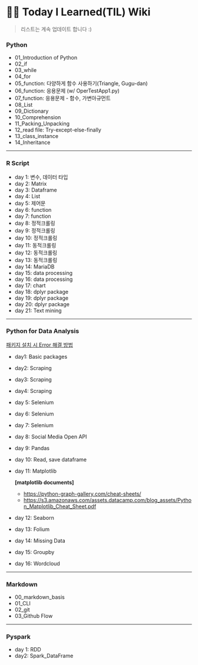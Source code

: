 # 🐱‍🐉 Today I Learned(TIL) Wiki
> 리스트는 계속 업데이트 합니다 :)

### Python
- 01_Introduction of Python
- 02_if
- 03_while
- 04_for
- 05_function: 다양하게 함수 사용하기(Triangle, Gugu-dan)
- 06_function: 응용문제 (w/ OperTestApp1.py)
- 07_function: 응용문제 - 함수, 가변아규먼트
- 08_List
- 09_Dictionary
- 10_Comprehension
- 11_Packing_Unpacking
- 12_read file: Try-except-else-finally
- 13_class_instance
- 14_Inheritance

---

### R Script

- day 1: 변수, 데이터 타입
- day 2: Matrix
- day 3: Dataframe
- day 4: List
- day 5: 제어문
- day 6: function
- day 7: function
- day 8: 정적크롤링
- day 9: 정적크롤링
- day 10: 정적크롤링
- day 11: 동적크롤링
- day 12: 동적크롤링
- day 13: 동적크롤링
- day 14: MariaDB
- day 15: data processing
- day 16: data processing
- day 17: chart
- day 18: dplyr package
- day 19: dplyr package
- day 20: dplyr package
- day 21: Text mining

---

### Python for Data Analysis

[패키지 설치 시 Error 해결 방법](https://github.com/JuheePak/TIL/blob/master/Python%20for%20Data%20Analysis/Error.md "error.md로 이동")

* day1: Basic packages

* day2: Scraping

* day3: Scraping

* day4: Scraping

* day 5: Selenium

* day 6: Selenium

* day 7: Selenium

* day 8: Social Media Open API

* day 9: Pandas

* day 10: Read, save dataframe

* day 11: Matplotlib

  **[matplotlib documents]**

  - https://python-graph-gallery.com/cheat-sheets/
  - https://s3.amazonaws.com/assets.datacamp.com/blog_assets/Python_Matplotlib_Cheat_Sheet.pdf

* day 12: Seaborn

* day 13: Folium

* day 14: Missing Data

* day 15: Groupby

* day 16: Wordcloud

---

### Markdown

* 00_markdown_basis
* 01_CLI
* 02_git
* 03_Github Flow

---

### Pyspark

- day 1: RDD
- day2: Spark_DataFrame





